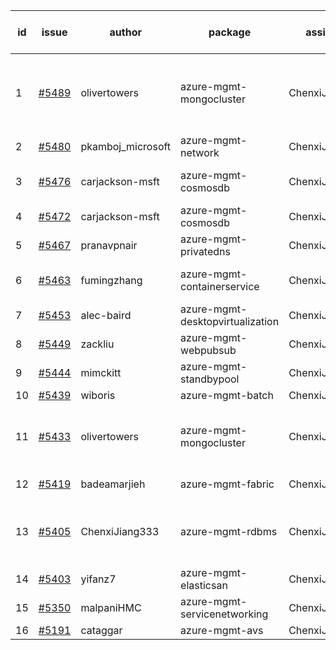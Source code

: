 | id | issue | author | package | assignee | bot advice | created date of issue | target release date | date from target |
| ------ | ------ | ------ | ------ | ------ | ------ | ------ | ------ | :-----: |
| 1 | [#5489](https://github.com/Azure/sdk-release-request/issues/5489) | olivertowers | azure-mgmt-mongocluster | ChenxiJiang333 | duplicated issue  <br> Attention to inconsistent tag. TypeSpec. | 09-12 | 09-27 |  |
| 2 | [#5480](https://github.com/Azure/sdk-release-request/issues/5480) | pkamboj_microsoft | azure-mgmt-network | ChenxiJiang333 |  | 09-10 | 09-26 |  |
| 3 | [#5476](https://github.com/Azure/sdk-release-request/issues/5476) | carjackson-msft | azure-mgmt-cosmosdb | ChenxiJiang333 | duplicated issue  <br> new issue. | 09-09 | 09-27 |  |
| 4 | [#5472](https://github.com/Azure/sdk-release-request/issues/5472) | carjackson-msft | azure-mgmt-cosmosdb | ChenxiJiang333 | duplicated issue  <br> | 09-09 | 09-23 |  |
| 5 | [#5467](https://github.com/Azure/sdk-release-request/issues/5467) | pranavpnair | azure-mgmt-privatedns | ChenxiJiang333 |  | 09-06 | 09-27 |  |
| 6 | [#5463](https://github.com/Azure/sdk-release-request/issues/5463) | fumingzhang | azure-mgmt-containerservice | ChenxiJiang333 | new comment. OnTime. | 09-02 | 09-26 |  |
| 7 | [#5453](https://github.com/Azure/sdk-release-request/issues/5453) | alec-baird | azure-mgmt-desktopvirtualization | ChenxiJiang333 |  | 08-30 | 09-27 |  |
| 8 | [#5449](https://github.com/Azure/sdk-release-request/issues/5449) | zackliu | azure-mgmt-webpubsub | ChenxiJiang333 |  | 08-26 | 09-26 |  |
| 9 | [#5444](https://github.com/Azure/sdk-release-request/issues/5444) | mimckitt | azure-mgmt-standbypool | ChenxiJiang333 | FirstGA. TypeSpec. | 08-22 | 09-27 |  |
| 10 | [#5439](https://github.com/Azure/sdk-release-request/issues/5439) | wiboris | azure-mgmt-batch | ChenxiJiang333 |  | 08-22 | 09-27 |  |
| 11 | [#5433](https://github.com/Azure/sdk-release-request/issues/5433) | olivertowers | azure-mgmt-mongocluster | ChenxiJiang333 | duplicated issue  <br> FirstGA. HoldOn. TypeSpec. | 08-19 | 09-27 |  |
| 12 | [#5419](https://github.com/Azure/sdk-release-request/issues/5419) | badeamarjieh | azure-mgmt-fabric | ChenxiJiang333 | FirstBeta. TypeSpec. | 08-12 | 09-26 |  |
| 13 | [#5405](https://github.com/Azure/sdk-release-request/issues/5405) | ChenxiJiang333 | azure-mgmt-rdbms | ChenxiJiang333 | new version is 0.0.0, please check base branch! | 08-07 | fail to get. |  |
| 14 | [#5403](https://github.com/Azure/sdk-release-request/issues/5403) | yifanz7 | azure-mgmt-elasticsan | ChenxiJiang333 | HoldOn. | 08-07 | 09-27 |  |
| 15 | [#5350](https://github.com/Azure/sdk-release-request/issues/5350) | malpaniHMC | azure-mgmt-servicenetworking | ChenxiJiang333 | HoldOn. | 07-18 | 09-26 |  |
| 16 | [#5191](https://github.com/Azure/sdk-release-request/issues/5191) | cataggar | azure-mgmt-avs | ChenxiJiang333 |  | 05-08 | 09-26 |  |
